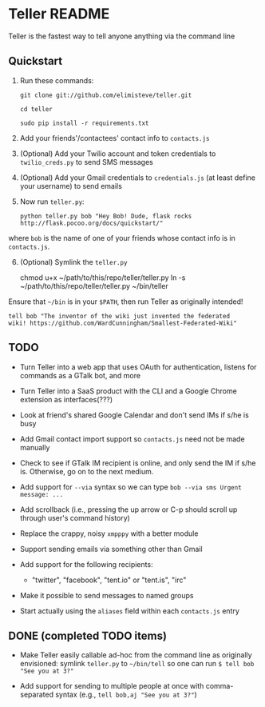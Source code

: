 # Teller README

Teller is the fastest way to tell anyone anything via the command line

## Quickstart

1. Run these commands:

    `git clone git://github.com/elimisteve/teller.git`

    `cd teller`

    `sudo pip install -r requirements.txt`

2. Add your friends'/contactees' contact info to `contacts.js`

3. (Optional) Add your Twilio account and token credentials to
`twilio_creds.py` to send SMS messages

4. (Optional) Add your Gmail credentials to `credentials.js` (at least
define your username) to send emails

5. Now run `teller.py`:

    `python teller.py bob "Hey Bob! Dude, flask rocks
    http://flask.pocoo.org/docs/quickstart/"`

where `bob` is the name of one of your friends whose contact info is
in `contacts.js`.

6. (Optional) Symlink the `teller.py` 

    chmod u+x ~/path/to/this/repo/teller/teller.py
    ln -s ~/path/to/this/repo/teller/teller.py ~/bin/teller

Ensure that `~/bin` is in your `$PATH`, then run Teller as originally
intended!

    tell bob "The inventor of the wiki just invented the federated
    wiki! https://github.com/WardCunningham/Smallest-Federated-Wiki"


## TODO

* Turn Teller into a web app that uses OAuth for authentication,
  listens for commands as a GTalk bot, and more

* Turn Teller into a SaaS product with the CLI and a Google Chrome
  extension as interfaces(???)

* Look at friend's shared Google Calendar and don't send IMs if s/he
  is busy

* Add Gmail contact import support so `contacts.js` need not be made
  manually

* Check to see if GTalk IM recipient is online, and only send the IM
  if s/he is.  Otherwise, go on to the next medium.

* Add support for `--via` syntax so we can type `bob --via sms Urgent
  message: ...`

* Add scrollback (i.e., pressing the up arrow or C-p should scroll up
  through user's command history)

* Replace the crappy, noisy `xmpppy` with a better module

* Support sending emails via something other than Gmail 

* Add support for the following recipients:

  * "twitter", "facebook", "tent.io" or "tent.is", "irc"

* Make it possible to send messages to named groups

* Start actually using the `aliases` field within each `contacts.js`
  entry


## DONE (completed TODO items)

* Make Teller easily callable ad-hoc from the command line as
  originally envisioned: symlink `teller.py` to `~/bin/tell` so one
  can run `$ tell bob "See you at 3?"`

* Add support for sending to multiple people at once with
  comma-separated syntax (e.g., `tell bob,aj "See you at 3?"`)
